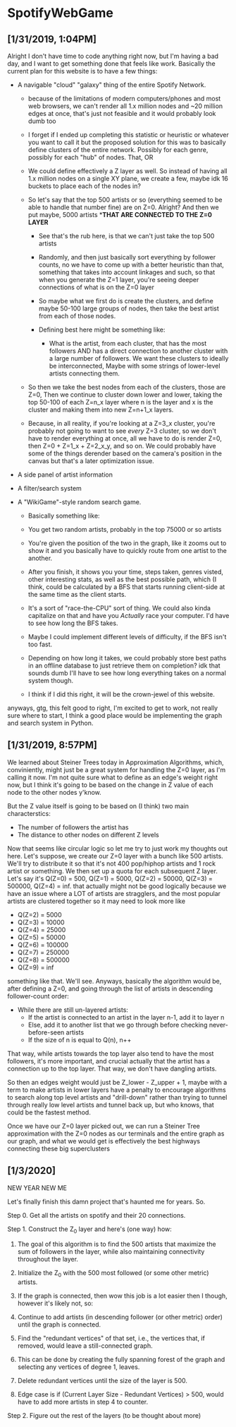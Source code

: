 # SpotifyWebGame


## [1/31/2019, 1:04PM]

Alright I don't have time to code anything right now, but I'm having a bad day,
and I want to get something done that feels like work. Basically the current plan
for this website is to have a few things:

- A navigable "cloud" "galaxy" thing of the entire Spotify Network. 
    - because of the limitations of modern computers/phones and most web browsers, we can't render all 1.x million nodes and ~20 million edges at once, that's just not feasible and it would probably look dumb too
    - I forget if I ended up completing this statistic or heuristic or whatever you want to call it but the proposed solution for this was to basically define clusters of the entire network. Possibly for each genre, possibly for each "hub" of nodes. That, OR
    
    - We could define effectively a Z layer as well. So instead of having all 1.x million nodes on a single XY plane, we create a few, maybe idk 16 buckets to place each of the nodes in?
    - So let's say that the top 500 artists or so (everything seemed to be able to handle that number fine) are on Z=0. Alright? And then we put maybe, 5000 artists ***THAT ARE CONNECTED TO THE Z=0 LAYER**
        - See that's the rub here, is that we can't just take the top 500 artists
        - Randomly, and then just basically sort everything by follower counts, no  we have to come up with a better heuristic than that, something that takes into account linkages and such, so that when you generate the Z=1 layer, you're seeing deeper connections of what is on the Z=0 layer
        
        - So maybe what we first do is create the clusters, and define maybe 50-100 large groups of nodes, then take the best artist from each of those nodes.
        
        - Defining best here might be something like:
            - What is the artist, from each cluster, that has the most followers AND has a direct connection to another cluster with a large number of followers. We want these clusters to ideally be interconnected, Maybe with some strings of lower-level artists connecting them.
    - So then we take the best nodes from each of the clusters, those are Z=0, Then we continue to cluster down lower and lower, taking the top 50-100 of each Z=n_x layer where n is the layer and x is the cluster and making them into new Z=n+1_x layers.

    - Because, in all reality, if you're looking at a Z=3_x cluster, you're probably not going to want to see *every* Z=3 cluster, so we don't have to render everything at once, all we have to do is render Z=0, then Z=0 + Z=1_x + Z=2_x_y, and so on. We could probably have some of the things derender based on the camera's position in the canvas but that's a later optimization issue.

- A side panel of artist information

- A filter/search system

- A "WikiGame"-style random search game.
    - Basically something like:

    - You get two random artists, probably in the top 75000 or so artists
    
    - You're given the position of the two in the graph, like it zooms out to show it and you basically have to quickly route from one artist to the another.
    
    - After you finish, it shows you your time, steps taken, genres visted, other interesting stats, as well as the best possible path, which (I think, could be calculated by a BFS that starts running client-side at the same time as the client starts.

    - It's a sort of "race-the-CPU" sort of thing. We could also kinda capitalize on that and have you *Actually* race your computer. I'd have to see how long the BFS takes.
    - Maybe I could implement different levels of difficulty, if the BFS isn't too fast.
    
    - Depending on how long it takes, we could probably store best paths in an offline database to just retrieve them on completion? idk that sounds dumb I'll have to see how long everything takes on a normal system though.

    - I think if I did this right, it will be the crown-jewel of this website.
		
anyways, gtg, this felt good to right, I'm excited to get to work, not really sure where to start,
I think a good place would be implementing the graph and search system in Python.
		
## [1/31/2019, 8:57PM]
		
We learned about Steiner Trees today in Approximation Algorithms, which, conviniently, might just be
a great system for handling the Z=0 layer, as I'm calling it now. I'm not quite sure what to define
as an edge's weight right now, but I think it's going to be based on the change in Z value of each
node to the other nodes y'know.

But the Z value itself is going to be based on (I think) two main characterstics:  
* The number of followers the artist has  
* The distance to other nodes on different Z levels  
	
Now that seems like circular logic so let me try to just work my thoughts out here. Let's suppose,
we create our Z=0 layer with a bunch like 500 artists. We'll try to distribute it so that it's not
400 pop/hiphop artists and 1 rock artist or something. We then set up a quota for each subsequent Z layer.
Let's say it's Q(Z=0) = 500, Q(Z=1) = 5000, Q(Z=2) = 50000, Q(Z=3) = 500000, Q(Z=4) = inf. that actually might not
be good logically because we have an issue where a LOT of artists are stragglers, and the most popular artists
are clustered together so it may need to look more like

* Q(Z=2) = 5000  
* Q(Z=3) = 10000  
* Q(Z=4) = 25000  
* Q(Z=5) = 50000  
* Q(Z=6) = 100000  
* Q(Z=7) = 250000  
* Q(Z=8) = 500000  
* Q(Z=9) = inf  

something like that. We'll see. Anyways, basically the algorithm would be, after defining a Z=0, and going through
the list of artists in descending follower-count order:

- While there are still un-layered artists:
    - If the artist is connected to an artist in the layer n-1, add it to layer n
    - Else, add it to another list that we go through before checking never-before-seen artists
    - If the size of n is equal to Q(n), n++
		
That way, while artists towards the top layer also tend to have the most followers, it's more important, and crucial
actually that the artist has a connection up to the top layer. That way, we don't have dangling artists.

So then an edges weight would just be Z_lower - Z_upper + 1, maybe with a term to make artists in lower layers have a
penalty to encourage algorithms to search along top level artists and "drill-down" rather than trying to tunnel through
really low level artists and tunnel back up, but who knows, that could be the fastest method.
				
Once we have our Z=0 layer picked out, we can run a Steiner Tree approximation with the Z=0 nodes as our terminals and
the entire graph as our graph, and what we would get is effectively the best highways connecting these big superclusters

## [1/3/2020]

NEW YEAR NEW ME

Let's finally finish this damn project that's haunted me for years. So.

Step 0. Get all the artists on spotify and their 20 connections.

Step 1. Construct the Z<sub>0</sub> layer and here's (one way) how:

1. The goal of this algorithm is to find the 500 artists that maximize the sum of followers in the layer, while also
maintaining connectivity throughout the layer.

2. Initialize the Z<sub>0</sub> with the 500 most followed (or some other metric) artists.

3. If the graph is connected, then wow this job is a lot easier then I though, however it's likely not, so:

4. Continue to add artists (in descending follower (or other metric) order) until the graph is connected.

5. Find the "redundant vertices" of that set, i.e., the vertices that, if removed, would leave a still-connected graph.
   
6. This can be done by creating the fully spanning forest of the graph and selecting any vertices of degree 1, leaves.

7. Delete redundant vertices until the size of the layer is 500.

8. Edge case is if (Current Layer Size - Redundant Vertices) > 500, would have to add more artists in step 4 to counter.

Step 2. Figure out the rest of the layers (to be thought about more)
	
